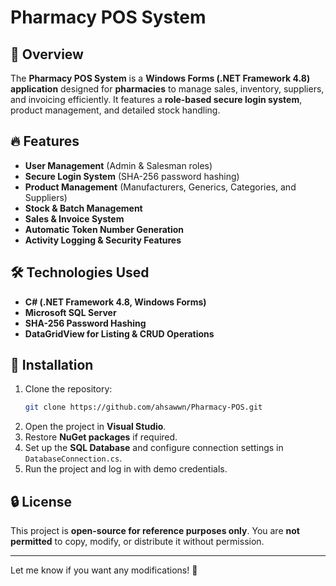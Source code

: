 # Pharmacy POS System  

## 📌 Overview  
The **Pharmacy POS System** is a **Windows Forms (.NET Framework 4.8) application** designed for **pharmacies** to manage sales, inventory, suppliers, and invoicing efficiently. It features a **role-based secure login system**, product management, and detailed stock handling.  

## 🔥 Features  
- **User Management** (Admin & Salesman roles)  
- **Secure Login System** (SHA-256 password hashing)  
- **Product Management** (Manufacturers, Generics, Categories, and Suppliers)  
- **Stock & Batch Management**  
- **Sales & Invoice System**  
- **Automatic Token Number Generation**  
- **Activity Logging & Security Features**  

## 🛠️ Technologies Used  
- **C# (.NET Framework 4.8, Windows Forms)**  
- **Microsoft SQL Server**  
- **SHA-256 Password Hashing**  
- **DataGridView for Listing & CRUD Operations**  

## 🚀 Installation  
1. Clone the repository:  
   ```sh
   git clone https://github.com/ahsawwn/Pharmacy-POS.git
   ```  
2. Open the project in **Visual Studio**.  
3. Restore **NuGet packages** if required.  
4. Set up the **SQL Database** and configure connection settings in `DatabaseConnection.cs`.  
5. Run the project and log in with demo credentials.  

## 🔒 License  
This project is **open-source for reference purposes only**. You are **not permitted** to copy, modify, or distribute it without permission.  

---

Let me know if you want any modifications! 🚀